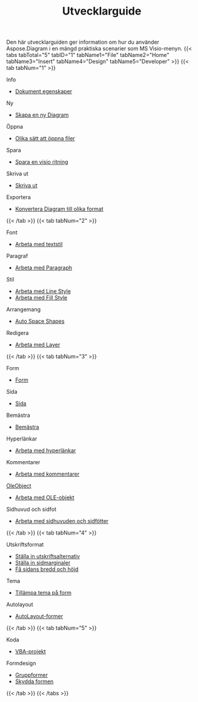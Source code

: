 ﻿---
title: Utvecklarguide
type: docs
weight: 50
url: /sv/net/developer-guide/
---
Den här utvecklarguiden ger information om hur du använder Aspose.Diagram i en mängd praktiska scenarier som MS Visio-menyn.
{{< tabs tabTotal="5" tabID="1" tabName1="File" tabName2="Home" tabName3="Insert" tabName4="Design" tabName5="Developer" >}}
{{< tab tabNum="1" >}}
<div class="row">
    <div class="col-md-6">
        <p>Info</p>
        <ul>
            <li><a href="/diagram/sv/net/document-properties/">Dokument egenskaper</a></li>
        </ul>
        <p>Ny</p>
        <ul>
            <li><a href="/diagram/sv/net/your-first-aspose-diagram-application-hello-world/#code-sample-creating-a-new-diagram">Skapa en ny Diagram</a></li>
        </ul>
        <p>Öppna</p>
        <ul>
            <li><a href="/diagram/sv/net/open-visio-document/">Olika sätt att öppna filer</a></li>
       </ul>
        <p>Spara</p>
        <ul>
            <li><a href="/diagram/sv/net/save-visio-document/">Spara en visio ritning</a></li>
        </ul>
    </div>
    <div class="col-md-6">
	   <p>Skriva ut</p>
        <ul>
            <li><a href="/diagram/sv/net/working-with-print/">Skriva ut</a></li>
        </ul>
        <p>Exportera</p>
        <ul>
            <li><a href="/diagram/sv/net/converting/">Konvertera Diagram till olika format</a></li>
        </ul>
    </div>
</div>
{{< /tab >}}
{{< tab tabNum="2" >}}
<div class="row">
    <div class="col-md-6">
        <p>Font</p>
        <ul>
		        <li><a href="/diagram/sv/net/working-with-text/">Arbeta med textstil</a></li>
        </ul>
       <p>Paragraf</p>
        <ul>
		        <li><a href="/diagram/sv/net/working-with-shapes-paragraph/">Arbeta med Paragraph</a></li>
        </ul>
       <p>Stil</p>
        <ul>
					 <li><a href="/diagram/sv/net/set-visio-shape-s-xform-line-and-fill-data/">Arbeta med Line Style</a></li>
					 <li><a href="/diagram/sv/net/set-visio-shape-s-xform-line-and-fill-data/">Arbeta med Fill Style</a></li>
        </ul>  
        <p>Arrangemang</p>
        <ul>
					 <li><a href="/diagram/sv/net/auto-space-a-collection-of-shapes-in-the-visio-page/">Auto Space Shapes</a></li>
        </ul>  
        <p>Redigera</p>
        <ul>
            <li><a href="/diagram/sv/net/working-with-layers/">Arbeta med Layer</a></li>
        </ul>                
    </div>
</div>
{{< /tab >}}
{{< tab tabNum="3" >}}
<div class="row">
    <div class="col-md-6">
        <p>Form</p>
        <ul>
            <li><a href="/diagram/sv/net/add-retrieve-copy-and-read-visio-shape-data/">Form</a></li>
        </ul>
        <ul>
        </ul>
        <p>Sida</p>
        <ul>
            <li><a href="/diagram/sv/net/retrieve-get-copy-and-insert-a-page/">Sida</a></li>
        </ul>
        <p>Bemästra</p>    
        <ul>
            <li><a href="/diagram/sv/net/working-with-masters/">Bemästra</a></li>
        </ul>
		   <p>Hyperlänkar</p>
        <ul>
            <li><a href="/diagram/sv/net/working-with-hyperlinks/">Arbeta med hyperlänkar</a></li>
        </ul>
        <p>Kommentarer</p>
        <ul>
            <li><a href="/diagram/sv/net/working-with-comments/">Arbeta med kommentarer</a></li>
        </ul>       
    </div>
    <div class="col-md-6">       
        <p><a href="/diagram/sv/net/ole-objects-in-visio-diagram/">OleObject</a></p>
        <ul>
            <li><a href="/diagram/sv/net/manipulate-the-embedded-ole-objects-in-visio-diagram/">Arbeta med OLE-objekt</a></li>
        </ul>     
        <p>Sidhuvud och sidfot</p>
        <ul>
        <li><a href="/diagram/sv/net/working-with-headers-and-footers/">Arbeta med sidhuvuden och sidfötter</a></li>
        </ul>
    </div>
</div>
{{< /tab >}}
{{< tab tabNum="4" >}}
<div class="row">
    <div class="col-md-6">
        <p>Utskriftsformat</p>
        <ul>
            <li><a href="/diagram/sv/net/setting-print-options/">Ställa in utskriftsalternativ</a></li>
            <li><a href="/diagram/sv/net/setting-margins/">Ställa in sidmarginaler</a></li>
            <li><a href="/diagram/sv/net/get-paper-width-and-height-of-page/">Få sidans bredd och höjd</a></li>
        </ul>    
        <p>Tema</p>
        <ul>
            <li><a href="/diagram/sv/net/apply-theme-to-shape/">Tillämpa tema på form</a></li>
        </ul>
       <p>Autolayout</p>
        <ul>
            <li><a href="/diagram/sv/net/create-update-layout-and-auto-fit-shapes/">AutoLayout-former</a></li>
        </ul>     
    </div>
</div>
{{< /tab >}}
{{< tab tabNum="5" >}}
<div class="row">
    <div class="col-md-6">
        <p>Koda</p>
        <ul>
         <li><a href="/diagram/sv/net/working-with-vbaproject/">VBA-projekt</a></li>
        </ul>
        <p>Formdesign</p>
        <ul>
         <li><a href="/diagram/sv/net/group-convert-and-verify-shapes/#Group Shapes Programming Sample">Gruppformer</a></li>
         <li><a href="/diagram/sv/net/working-with-protection/">Skydda formen</a></li>
        </ul>        
    </div>
</div>
{{< /tab >}}
{{< /tabs >}}


